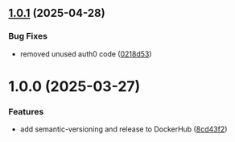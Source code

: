 ## [1.0.1](https://github.com/deepthought42/contentAudit/compare/v1.0.0...v1.0.1) (2025-04-28)


### Bug Fixes

* removed unused auth0 code ([0218d53](https://github.com/deepthought42/contentAudit/commit/0218d530b3891a247e0a2a2b9e25c39bc8950231))

# 1.0.0 (2025-03-27)


### Features

* add semantic-versioning and release to DockerHub ([8cd43f2](https://github.com/deepthought42/contentAudit/commit/8cd43f244212fdd079370183bde53dc3185fd5b1))
